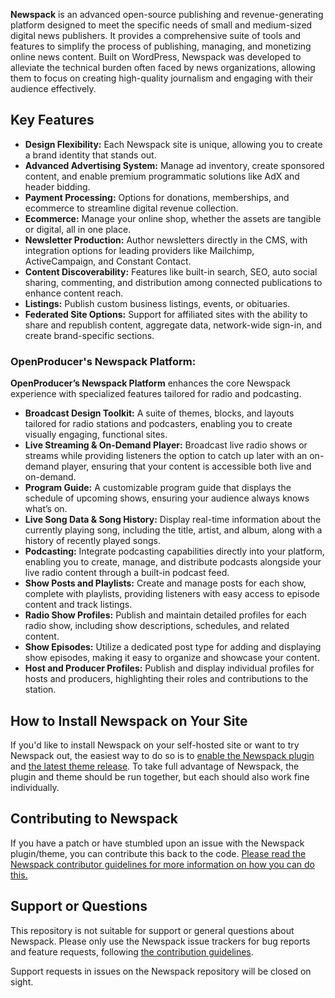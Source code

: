 **Newspack** is an advanced open-source publishing and revenue-generating platform designed to meet the specific needs of small and medium-sized digital news publishers. It provides a comprehensive suite of tools and features to simplify the process of publishing, managing, and monetizing online news content. Built on WordPress, Newspack was developed to alleviate the technical burden often faced by news organizations, allowing them to focus on creating high-quality journalism and engaging with their audience effectively.

## Key Features

- **Design Flexibility:** Each Newspack site is unique, allowing you to create a brand identity that stands out.
- **Advanced Advertising System:** Manage ad inventory, create sponsored content, and enable premium programmatic solutions like AdX and header bidding.
- **Payment Processing:** Options for donations, memberships, and ecommerce to streamline digital revenue collection.
- **Ecommerce:** Manage your online shop, whether the assets are tangible or digital, all in one place.
- **Newsletter Production:** Author newsletters directly in the CMS, with integration options for leading providers like Mailchimp, ActiveCampaign, and Constant Contact.
- **Content Discoverability:** Features like built-in search, SEO, auto social sharing, commenting, and distribution among connected publications to enhance content reach.
- **Listings:** Publish custom business listings, events, or obituaries.
- **Federated Site Options:** Support for affiliated sites with the ability to share and republish content, aggregate data, network-wide sign-in, and create brand-specific sections.

### OpenProducer's Newspack Platform:

**OpenProducer’s Newspack Platform** enhances the core Newspack experience with specialized features tailored for radio and podcasting.

- **Broadcast Design Toolkit:** A suite of themes, blocks, and layouts tailored for radio stations and podcasters, enabling you to create visually engaging, functional sites.
- **Live Streaming & On-Demand Player:** Broadcast live radio shows or streams while providing listeners the option to catch up later with an on-demand player, ensuring that your content is accessible both live and on-demand.
- **Program Guide:** A customizable program guide that displays the schedule of upcoming shows, ensuring your audience always knows what’s on.
- **Live Song Data & Song History:** Display real-time information about the currently playing song, including the title, artist, and album, along with a history of recently played songs.
- **Podcasting:** Integrate podcasting capabilities directly into your platform, enabling you to create, manage, and distribute podcasts alongside your live radio content through a built-in podcast feed.
- **Show Posts and Playlists:** Create and manage posts for each show, complete with playlists, providing listeners with easy access to episode content and track listings.
- **Radio Show Profiles:** Publish and maintain detailed profiles for each radio show, including show descriptions, schedules, and related content.
- **Show Episodes:** Utilize a dedicated post type for adding and displaying show episodes, making it easy to organize and showcase your content.
- **Host and Producer Profiles:** Publish and display individual profiles for hosts and producers, highlighting their roles and contributions to the station.

## How to Install Newspack on Your Site

If you'd like to install Newspack on your self-hosted site or want to try Newspack out, the easiest way to do so is to [enable the Newspack plugin](https://github.com/Automattic/newspack-plugin/) and [the latest theme release](https://github.com/Automattic/newspack-theme/). To take full advantage of Newspack, the plugin and theme should be run together, but each should also work fine individually.

## Contributing to Newspack

If you have a patch or have stumbled upon an issue with the Newspack plugin/theme, you can contribute this back to the code. [Please read the Newspack contributor guidelines for more information on how you can do this.](https://github.com/Automattic/newspack-plugin/blob/master/.github/CONTRIBUTING.md)

## Support or Questions

This repository is not suitable for support or general questions about Newspack. Please only use the Newspack issue trackers for bug reports and feature requests, following [the contribution guidelines](https://github.com/Automattic/newspack-plugin/blob/master/.github/CONTRIBUTING.md).

Support requests in issues on the Newspack repository will be closed on sight.
